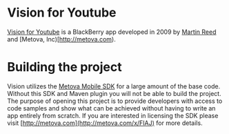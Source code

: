 Vision for Youtube
====
[Vision for Youtube](http://vision.metova.com) is a BlackBerry app developed in 2009 by [Martin Reed](http://martinmreed.com) and [Metova, Inc)[http://metova.com).

Building the project
====
Vision utilizes the [Metova Mobile SDK](http://metova.com/x/FIAJ) for a large amount of the base code. Without this SDK and Maven plugin you will not be able to build the project. The purpose of opening this project is to provide developers with access to code samples and show what can be achieved without having to write an app entirely from scratch. If you are interested in licensing the SDK please visit [http://metova.com](http://metova.com/x/FIAJ) for more details.